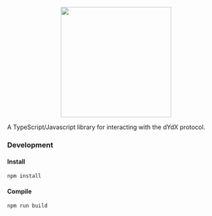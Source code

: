 <p align="center"><img src="https://dydx.exchange/images/logo.png" width="256" /></p>

A TypeScript/Javascript library for interacting with the dYdX protocol.

### Development

#### Install

```
npm install
```

#### Compile

```
npm run build
```
